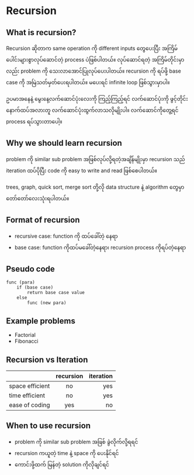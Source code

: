 # Recursion

## What is recursion?

Recursion ဆိုတာက same operation ကို different inputs တွေပေးပြီး အကြိမ်ပေါင်းများစွာလုပ်ဆောင်တဲ့ process ပဲဖြစ်ပါတယ်။ လုပ်ဆောင်ရတဲ့ အကြိမ်တိုင်းမှာလည်း problem ကို သေးလာအောင်ပြုလုပ်ပေးပါတယ်။ recursion ကို ရပ်ဖို့ base case ကို အမြဲသတ်မှတ်ပေးရပါတယ်။ မပေးရင် infinite loop ဖြစ်သွားမှာပါ။

ဥပမာအနေနဲ့ မွေးနေ့လက်ဆောင်ပုံးလေးကို ကြည့်ကြည့်ရင် လက်ဆောင်ပုံးကို ဖွင့်တိုင်း နောက်ထပ်အလားတူ လက်ဆောင်ပုံးထွက်လာသလိုမျိုးပါ။ လက်ဆောင်ကိုတွေ့ရင် process ရပ်သွားတာပေါ့။

## Why we should learn recursion

problem ကို similar sub problem အဖြစ်လုပ်လို့ရတဲ့အချိန်မျိုးမှာ recursion သည် iteration ထပ်ပိုပြီး code ကို easy to write and read ဖြစ်စေပါတယ်။

trees, graph, quick sort, merge sort တို့လို data structure နဲ့ algorithm တွေမှာ တော်တော်လေးသုံးရပါတယ်။

## Format of recursion

-   recursive case: function ကို ထပ်ခေါ်တဲ့ နေရာ
-   base case: function ကိုထပ်မခေါ်တဲ့နေရာ၊ recursion process ကိုရပ်တဲ့နေရာ

## Pseudo code

    func (para)
        if (base case)
            return base case value
        else
            func (new para)

## Example problems

-   Factorial
-   Fibonacci

## Recursion vs Iteration

|                 | recursion | iteration |
| :-------------- | :-------: | --------: |
| space efficient |    no     |       yes |
| time efficient  |    no     |       yes |
| ease of coding  |    yes    |        no |

## When to use recursion

-   problem ကို similar sub problem အဖြစ် ခွဲလိုက်လို့ရရင်
-   recursion ကယူတဲ့ time နဲ့ space ကို ပေးနိုင်ရင်
-   ကောင်းဖို့ထက် မြန်တဲ့ solution ကိုလိုချင်ရင်
